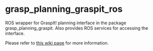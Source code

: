 # grasp_planning_graspit_ros

ROS wrapper for GraspIt! planning interface in the package grasp\_planning\_graspit. Also provides ROS services for accessing the interface.

Please refer to [this wiki page](https://github.com/JenniferBuehler/graspit-pkgs/wiki/grasp_planning_graspit_ros) for more information.
